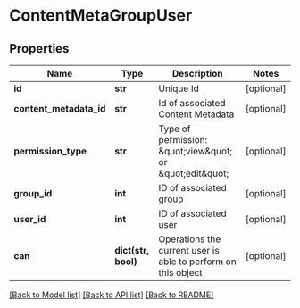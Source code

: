 # ContentMetaGroupUser

## Properties
Name | Type | Description | Notes
------------ | ------------- | ------------- | -------------
**id** | **str** | Unique Id | [optional] 
**content_metadata_id** | **str** | Id of associated Content Metadata | [optional] 
**permission_type** | **str** | Type of permission: \&quot;view\&quot; or \&quot;edit\&quot; | [optional] 
**group_id** | **int** | ID of associated group | [optional] 
**user_id** | **int** | ID of associated user | [optional] 
**can** | **dict(str, bool)** | Operations the current user is able to perform on this object | [optional] 

[[Back to Model list]](../README.md#documentation-for-models) [[Back to API list]](../README.md#documentation-for-api-endpoints) [[Back to README]](../README.md)


